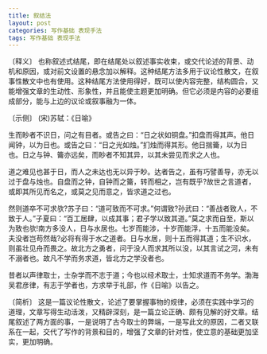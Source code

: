 ```yaml
---
title: 叙结法
layout: post
categories: 写作基础 表现手法
tags: 写作基础 表现手法
---
```


〔释义〕 也称叙述式结尾，即在结尾处以叙述事实收束，或交代论述的背景、动机和原因，或对前文设置的悬念加以解释。这种结尾方法多用于议论性散文，在叙事性散文中也有使用。这种结尾方法使用得好，既可以使内容完整，结构圆合，又能增强文章的生动性、形象性，并且能使主题更加明确。但它必须是内容的必要组成部分，能与上边的议论或叙事融为一体。

〔示侧〕 (宋)苏轼：《日喻》

生而眇者不识日，问之有目者。或告之曰：“日之状如铜盘。”扣盘而得其声。他日闻钟，以为日也。或告之曰：“日之光如烛。”扪烛而得其形。他日揣籥，以为日也。日之与钟、籥亦远矣，而眇者不知其异，以其未尝见而求之人也。

道之难见也甚于日，而人之未达也无以异于眇。达者告之，虽有巧譬善导，亦无以过于盘与烛也。自盘而之钟，自钟而之籥，转而相之，岂有既乎?故世之言道者，或即其所见而名之，或莫之见而意之，皆求道之过也。

然则道卒不可求欤?苏子曰：“道可致而不可求。”何谓致?孙武曰：“善战者致人，不致于人。”子夏曰：“百工居肆，以成其事；君子学以致其道。”莫之求而自至，斯以为致也欤!南方多没人，日与水居也。七岁而能涉，十岁而能浮，十五而能没矣。夫没者岂苟然哉?必将有得于水之道者。日与水居，则十五而得其道；生不识水，则虽壮见舟而畏之。故北方之勇者，问于没人而求其所以没，以其言试之河，未有不溺者也。故凡不学而务求道，皆北方之学没者也。

昔者以声律取士，士杂学而不志于道；今也以经术取士，士知求道而不务学。渤海吴君彦律，有志于学者也，方求举于礼部，作《日喻》以告之。

〔简析〕 这是一篇议论性散文，论述了要掌握事物的规律，必须在实践中学习的道理，文章写得生动活泼，又精辟深刻，是一篇立论正确、颇有见解的好文章。结尾叙述了两方面的事，一是说明了古今取士的弊端，一是写此文的原因，二者又联系在一起，交代了写作的背景和目的，增强了文章的针对性，使立意的基础更加坚实，更加明确。 